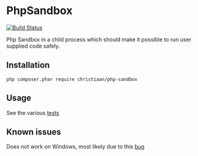 PhpSandbox
==========
[![Build Status](https://travis-ci.org/christiaan/php-sandbox.png?branch=master)](https://travis-ci.org/christiaan/php-sandbox)

Php Sandbox in a child process which should make it possible to run user supplied code safely.

Installation
------------
    php composer.phar require christiaan/php-sandbox

Usage
-----
See the various [tests](https://github.com/christiaan/php-sandbox/blob/master/tests/Christiaan/PhpSandbox/Tests)

Known issues
------------
Does not work on Windows, most likely due to this [bug](https://bugs.php.net/bug.php?id=47918)
